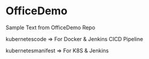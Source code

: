 # OfficeDemo

Sample Text from OfficeDemo Repo

kubernetescode => For Docker & Jenkins CICD Pipeline

kubernetesmanifest => For K8S & Jenkins

